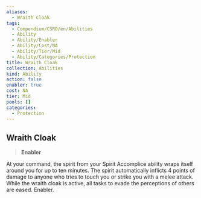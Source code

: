 ```yaml
---
aliases:
  - Wraith Cloak
tags:
  - Compendium/CSRD/en/Abilities
  - Ability
  - Ability/Enabler
  - Ability/Cost/NA
  - Ability/Tier/Mid
  - Ability/Categories/Protection
title: Wraith Cloak
collection: Abilities
kind: Ability
action: false
enabler: true
cost: NA
tier: Mid
pools: []
categories:
  - Protection
---
```

## Wraith Cloak  
>**Enabler**
  
At your command, the spirit from your Spirit Accomplice ability wraps itself around you for up to ten minutes. The spirit automatically inflicts 4 points of damage to anyone who tries to touch you or strike you with a melee attack. While the wraith cloak is active, all tasks to evade the perceptions of others are eased. Enabler.